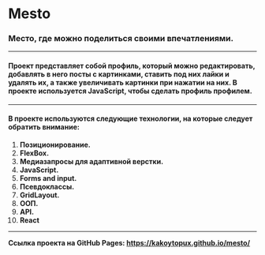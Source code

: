 # Mesto
### Место, где можно поделиться своими впечатлениями.
-----
#### Проект представляет собой профиль, который можно редактировать, добавлять в него посты с картинками, ставить под них лайки и удалять их, а также увеличивать картинки при нажатии на них. В проекте используется JavaScript, чтобы сделать профиль профилем.
-----
#### В проекте используются следующие технологии, на которые следует обратить внимание:
1. **Позиционирование.**
2. **FlexBox.**
3. **Медиазапросы для адаптивной верстки.**
4. **JavaScript.**
5. **Forms and input.**
6. **Псевдоклассы.**
7. **GridLayout.**
8. **ООП.**
9. **API.**
10. **React**
-----

**Ссылка проекта на GitHub Pages: https://kakoytopux.github.io/mesto/**
